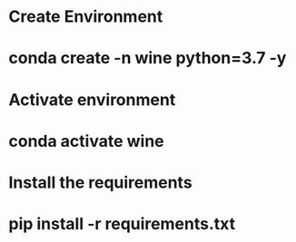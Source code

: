 # Create Environment
# conda create -n wine python=3.7 -y

# Activate environment
# conda activate wine

# Install the requirements
# pip install -r requirements.txt